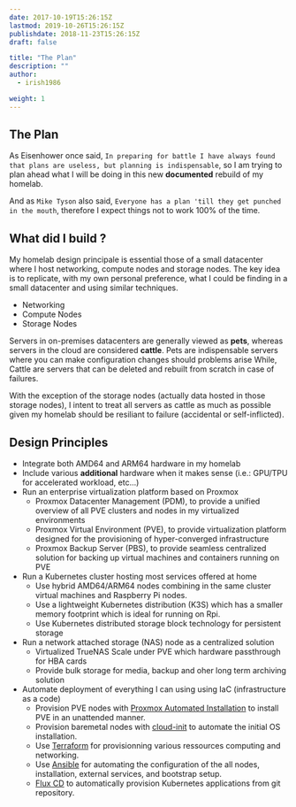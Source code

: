 ```yaml
---
date: 2017-10-19T15:26:15Z
lastmod: 2019-10-26T15:26:15Z
publishdate: 2018-11-23T15:26:15Z
draft: false

title: "The Plan"
description: ""
author:
  - irish1986

weight: 1
---
```


## The Plan

As Eisenhower once said, `In preparing for battle I have always found that plans are useless, but planning is indispensable`, so I am trying to plan ahead what I will be doing in this new **documented** rebuild of my homelab.

And as `Mike Tyson` also said, `Everyone has a plan 'till they get punched in the mouth`, therefore I expect things not to work 100% of the time.

## What did I build ?

My homelab design principale is essential those of a small datacenter where I host networking, compute nodes and storage nodes.  The key idea is to replicate, with my own personal preference, what I could be finding in a small datacenter and using similar techniques.

- Networking
- Compute Nodes
- Storage Nodes

Servers in on-premises datacenters are generally viewed as **pets**, whereas servers in the cloud are considered **cattle**. Pets are indispensable servers where you can make configuration changes should problems arise While, Cattle are servers that can be deleted and rebuilt from scratch in case of failures.

With the exception of the storage nodes (actually data hosted in those storage nodes), I intent to treat all servers as cattle as much as possible given my homelab should be resiliant to failure (accidental or self-inflicted).

## Design Principles

- Integrate both AMD64 and ARM64 hardware in my homelab
- Include various **additional** hardware when it makes sense (i.e.: GPU/TPU for accelerated workload, etc...)
- Run an enterprise virtualization platform based on Proxmox
  - Proxmox Datacenter Management (PDM), to provide a unified overview of all PVE clusters and nodes in my virtualized environments
  - Proxmox Virtual Environment (PVE), to provide virtualization platform designed for the provisioning of hyper-converged infrastructure
  - Proxmox Backup Server (PBS), to provide seamless centralized solution for backing up virtual machines and containers running on PVE
- Run a Kubernetes cluster hosting most services offered at home
    - Use hybrid AMD64/ARM64 nodes combining in the same cluster virtual machines and Raspberry Pi nodes.
    - Use a lightweight Kubernetes distribution (K3S) which has a smaller memory footprint which is ideal for running on Rpi.
    - Use Kubernetes distributed storage block technology for persistent storage
- Run a network attached storage (NAS) node as a centralized solution
    - Virtualized TrueNAS Scale under PVE which hardware passthrough for HBA cards
    - Provide bulk storage for media, backup and oher long term archiving solution
- Automate deployment of everything I can using using IaC (infrastructure as a code)
    - Provision PVE nodes with [Proxmox Automated Installation](https://pve.proxmox.com/wiki/Automated_Installation) to install PVE in an unattended manner.
    - Provision baremetal nodes with [cloud-init](https://cloudinit.readthedocs.io/en/latest/) to automate the initial OS installation.
    - Use [Terraform](https://developer.hashicorp.com/terraform/docs) for provisionning various ressources computing and networking.
    - Use [Ansible](https://docs.ansible.com/) for automating the configuration of the all nodes, installation, external services, and bootstrap setup.
    - [Flux CD](https://fluxcd.io/) to automatically provision Kubernetes applications from git repository.
